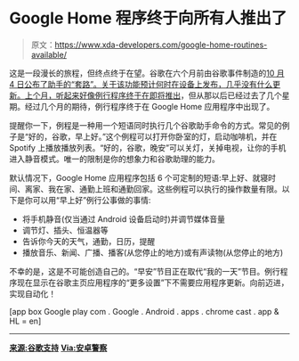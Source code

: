# Google Home 程序终于向所有人推出了

> 原文：<https://www.xda-developers.com/google-home-routines-available/>

这是一段漫长的旅程，但终点终于在望。谷歌在六个月前由谷歌事件制造的[10 月 4 日公布了助手的“套路”。关于该功能预计何时在设备上发布，几乎没有什么更新。上个月，听起来好像例行程序终于在](https://www.xda-developers.com/google-home-feature-updates-broadcast/)[即将推出](https://www.xda-developers.com/google-oems-integrate-assistant-routines-location-based-reminders/)，但从那以后已经过去了几个星期。经过几个月的期待，例行程序终于在 Google Home 应用程序中出现了。

提醒你一下，例程是一种用一个短语同时执行几个谷歌助手命令的方式。常见的例子是“好的，谷歌，早上好。”这个例程可以打开你卧室的灯，启动咖啡机，并在 Spotify 上播放播放列表。“好的，谷歌，晚安”可以关灯，关掉电视，让你的手机进入静音模式。唯一的限制是你的想象力和谷歌助理的能力。

默认情况下，Google Home 应用程序包括 6 个可定制的短语:早上好、就寝时间、离家、我在家、通勤上班和通勤回家。这些例程可以执行的操作数量有限。以下是你可以用“早上好”例行公事做的事情:

*   将手机静音(仅当通过 Android 设备启动时)并调节媒体音量
*   调节灯、插头、恒温器等
*   告诉你今天的天气，通勤，日历，提醒
*   播放音乐、新闻、广播、播客(从您停止的地方)或有声读物(从您停止的地方)

不幸的是，这是不可能创造自己的。“早安”节目正在取代“我的一天”节目。例行程序现在显示在谷歌主页应用程序的“更多设置”下不需要应用程序更新。向前迈进，实现自动化！

[app box Google play com . Google . Android . apps . chrome cast . app & HL = en]

* * *

[**来源:谷歌支持**](https://support.google.com/googlehome/answer/7029585?hl=en&ref_topic=7128170) [**Via:安卓警察**](https://www.androidpolice.com/2018/03/13/google-assistant-will-6-routines-launch-one-limited-set-actions/)